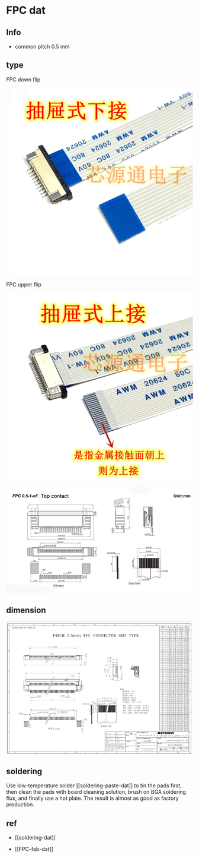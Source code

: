 
# FPC dat 


## Info 
- common pitch 0.5 mm


## type 
FPC down flip 

![](53-53-16-17-07-2023.png)



FPC upper flip 

![](41-53-16-17-07-2023.png)

![](32-14-18-03-08-2023.png)

## dimension 
![](05-55-16-17-07-2023.png)


## soldering 

Use low-temperature solder [[soldering-paste-dat]] to tin the pads first, then clean the pads with board cleaning solution, brush on BGA soldering flux, and finally use a hot plate. The result is almost as good as factory production.


## ref 

- [[soldering-dat]]

- [[FPC-fab-dat]]
